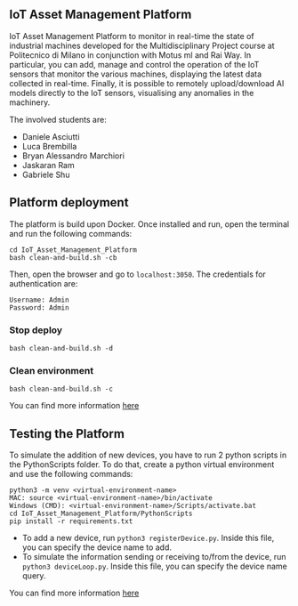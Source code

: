 ## IoT Asset Management Platform

IoT Asset Management Platform to monitor in real-time the state of industrial machines developed for the Multidisciplinary Project course at Politecnico di Milano in conjunction with Motus ml and Rai Way. In particular, you can add, manage and control the operation of the IoT sensors that monitor the various machines, displaying the latest data collected in real-time. Finally, it is possible to remotely upload/download AI models directly to the IoT sensors, visualising any anomalies in the machinery.

The involved students are:

* Daniele Asciutti
* Luca Brembilla 
* Bryan Alessandro Marchiori 
* Jaskaran Ram
* Gabriele Shu

## Platform deployment

The platform is build upon Docker. Once installed and run, open the terminal and run the following commands:

```
cd IoT_Asset_Management_Platform
bash clean-and-build.sh -cb

```
Then, open the browser and go to `localhost:3050`. The credentials for authentication are:

```
Username: Admin
Password: Admin
```

### Stop deploy
```
bash clean-and-build.sh -d
```

### Clean environment
```
bash clean-and-build.sh -c
```

You can find more information [here](/Documents)

## Testing the Platform
To simulate the addition of new devices, you have to run 2 python scripts in the PythonScripts folder. To do that, create a python virtual environment and use the following commands:

```
python3 -m venv <virtual-environment-name>
MAC: source <virtual-environment-name>/bin/activate
Windows (CMD): <virtual-environment-name>/Scripts/activate.bat
cd IoT_Asset_Management_Platform/PythonScripts
pip install -r requirements.txt
```

* To add a new device, run `python3 registerDevice.py`. Inside this file, you can specify the device name to add.
* To simulate the information sending or receiving to/from the device, run `python3 deviceLoop.py`. Inside this file, you can specify the device name query.

You can find more information [here](/PythonScripts/documents)



